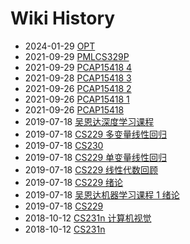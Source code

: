 # Wiki History

- 2024-01-29        [OPT](/0021_OPT)
- 2021-09-29        [PMLCS329P](/0017_PMLCS329P)
- 2021-09-29        [PCAP15418 4](/0007_PCAP15418_4)
- 2021-09-28        [PCAP15418 3](/0005_PCAP15418_3)
- 2021-09-26        [PCAP15418 2](/0004_PCAP15418_2)
- 2021-09-26        [PCAP15418 1](/0003_PCAP15418_1)
- 2021-09-26        [PCAP15418](/0002_PCAP15418)
- 2019-07-18        [吴恩达深度学习课程](/0011_吴恩达深度学习课程)
- 2019-07-18        [CS229 多变量线性回归](/0015_CS229_多变量线性回归)
- 2019-07-18        [CS230](/0011_CS230)
- 2019-07-18        [CS229 单变量线性回归](/0013_CS229_单变量线性回归)
- 2019-07-18        [CS229 线性代数回顾](/0014_CS229_线性代数回顾)
- 2019-07-18        [CS229 绪论](/0012_CS229_绪论)
- 2019-07-18        [吴恩达机器学习课程 1 绪论](/0012_吴恩达机器学习课程_1_绪论)
- 2019-07-18        [CS229](/0010_CS229)
- 2018-10-12        [CS231n 计算机视觉](/0016_CS231n_计算机视觉)
- 2018-10-12        [CS231n](/0016_CS231n)
